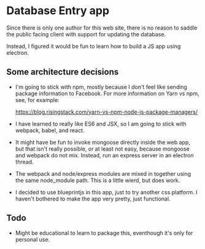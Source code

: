# Database Entry app

Since there is only one author for this web site, there is no reason to
saddle the public facing client with support for updating the database.

Instead, I figured it would be fun to learn how to build a JS app using electron.

## Some architecture decisions

* I'm going to stick with npm, mostly because I don't feel like sending package
information to Facebook. For more information on Yarn vs npm, see, for example:

  https://blog.risingstack.com/yarn-vs-npm-node-js-package-managers/

* I have learned to really like ES6 and JSX, so I am going to stick with webpack,
babel, and react.

* It might have be fun to invoke mongoose directly inside the web app, but that isn't
really possible, or at least not easy, because mongoose and webpack do not mix.
Instead, run an express server in an electron thread.

* The webpack and node/express modules are mixed in together using the same
node_module path. This is a little wierd, but does work.

* I decided to use blueprintjs in this app, just to try another css platform.
I haven't bothered to make the app very pretty, just functional.

## Todo

* Might be educational to learn to package this, eventhough it's only for personal use.
